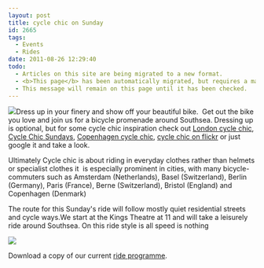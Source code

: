 ```yaml
---
layout: post
title: cycle chic on Sunday
id: 2665
tags:
  - Events
  - Rides
date: 2011-08-26 12:29:40
todo:
  - Articles on this site are being migrated to a new format.
  - <b>This page</b> has been automatically migrated, but requires a manual check-&amp;-tune to ensure the format and links all work as expected.
  - This message will remain on this page until it has been checked.
---
```


[![](http://www.pompeybug.co.uk/wp-content/uploads/2011/08/5898638167_d4a112563e_b1-150x150.jpg)](http://www.pompeybug.co.uk/2011/08/cycle-chic-on-sunday/5898638167_d4a112563e_b-2/)Dress up in your finery and show off your beautiful bike.  Get out the bike you love and join us for a bicycle promenade around Southsea. Dressing up is optional, but for some cycle chic inspiration check out [London cycle chic](http://londoncyclechic.blogspot.com/search/label/Cycle%20fashion%20 "London cycle chic"), [Cycle Chic Sundays](http://www.cyclechicsundays.com/ "Cycle chic sundays"), [Copenhagen cycle chic](http://www.copenhagencyclechic.com/ "copenhagen"), [cycle chic on flickr](http://www.flickr.com/photos/16nine/sets/72157594400316816/ "flickr") or just google it and take a look.

Ultimately Cycle chic is about riding in everyday clothes rather than helmets or specialist clothes it  is especially prominent in cities, with many bicycle-commuters such as Amsterdam (Netherlands), Basel (Switzerland), Berlin (Germany), Paris (France), Berne (Switzerland), Bristol (England) and Copenhagen (Denmark)

The route for this Sunday's ride will follow mostly quiet residential streets and cycle ways.We start at the Kings Theatre at 11 and will take a leisurely ride around Southsea. On this ride style is all speed is nothing![![](http://www.pompeybug.co.uk/wp-content/uploads/2011/08/vintagebikesald-150x150.jpg)](http://www.pompeybug.co.uk/2011/08/cycle-chic-on-sunday/vintagebikesald/)

[![](http://www.pompeybug.co.uk/wp-content/uploads/2011/08/pashley-poppy-hybrid-bike-PINK1-150x150.jpg)](http://www.pompeybug.co.uk/2011/08/cycle-chic-on-sunday/pashley-poppy-hybrid-bike-pink-2/)






Download a copy of our current [ride programme](../wp-content/uploads/2011/08/Portsmouth-Cycle-Forum-Ride-programme-2011.pdf "Portsmouth Cycle forum ride programme july-October 2011").